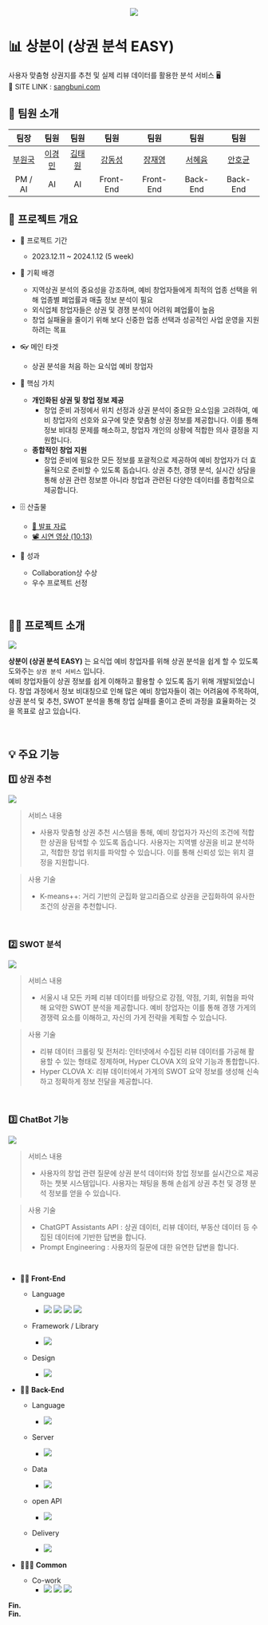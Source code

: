 <p align="center">
  <img src="docs/27조_썸네일.png" />
</p>

# 📊 상분이 (상권 분석 EASY)
사용자 맞춤형 상권지를 추천 및 실제 리뷰 데이터를 활용한 분석 서비스 🖥  
🚧 SITE LINK :  [sangbuni.com](http://sangbuni.com/)

## 🕺 팀원 소개

| 팀장 | 팀원 | 팀원 | 팀원 | 팀원 | 팀원 | 팀원 |
|:---:|:---:|:---:|:---:|:---:|:---:|:---:|
| [부원국](https://github.com/BOO-WONKUK) | [이경민](https://github.com/Lee-GyeongMin95) | [김태원](https://github.com/Taegooo) | [강동성](https://github.com/nobita123han) | [장재영](https://github.com/janjaeyoung) | [서혜윰](https://github.com/seo-hye-yum) | [안호균](https://github.com/VANDOL) |
| PM / AI | AI | AI | Front-End | Front-End | Back-End | Back-End |

## 👀 프로젝트 개요

-  📆 프로젝트 기간
   -  2023.12.11 ~ 2024.1.12 (5 week)

-  📌 기획 배경
   -  지역상권 분석의 중요성을 강조하며, 예비 창업자들에게 최적의 업종 선택을 위해 업종별 폐업률과 매출 정보 분석이 필요
   -  외식업체 창업자들은 상권 및 경쟁 분석이 어려워 폐업률이 높음
   -  창업 실패율을 줄이기 위해 보다 신중한 업종 선택과 성공적인 사업 운영을 지원하려는 목표

-  👓 메인 타겟
   -  상권 분석을 처음 하는 요식업 예비 창업자

-  💍 핵심 가치
   -  **개인화된 상권 및 창업 정보 제공**
      -  창업 준비 과정에서 위치 선정과 상권 분석이 중요한 요소임을 고려하여, 예비 창업자의 선호와 요구에 맞춘 맞춤형 상권 정보를 제공합니다. 이를 통해 정보 비대칭 문제를 해소하고, 창업자 개인의 상황에 적합한 의사 결정을 지원합니다.
   -  **종합적인 창업 지원**
      -  창업 준비에 필요한 모든 정보를 포괄적으로 제공하여 예비 창업자가 더 효율적으로 준비할 수 있도록 돕습니다. 상권 추천, 경쟁 분석, 실시간 상담을 통해 상권 관련 정보뿐 아니라 창업과 관련된 다양한 데이터를 종합적으로 제공합니다.

- 🗄 산출물
  - [🔖 발표 자료](docs/27조_발표자료.pdf) 
  - [📽 시연 영상 (10:13)](https://youtu.be/uRfOlUa_Oa8)

-  🥇 성과

   -  Collaboration상 수상
   -  우수 프로젝트 선정

<br>

## 💁‍♂️ 프로젝트 소개

<img src="docs/27조_소개이미지.jpg"/>

<br>

**상분이 (상권 분석 EASY)** 는 요식업 예비 창업자를 위해 상권 분석을 쉽게 할 수 있도록 도와주는 `상권 분석 서비스` 입니다.
<br>
예비 창업자들이 상권 정보를 쉽게 이해하고 활용할 수 있도록 돕기 위해 개발되었습니다. 창업 과정에서 정보 비대칭으로 인해 많은 예비 창업자들이 겪는 어려움에 주목하여, 상권 분석 및 추천, SWOT 분석을 통해 창업 실패를 줄이고 준비 과정을 효율화하는 것을 목표로 삼고 있습니다.
<br>

<br>

## 💡 주요 기능

### 1️⃣ 상권 추천

<img src="docs/상권추천.jpg" />

> 서비스 내용 
> - 사용자 맞춤형 상권 추천 시스템을 통해, 예비 창업자가 자신의 조건에 적합한 상권을 탐색할 수 있도록 돕습니다. 사용자는 지역별 상권을 비교 분석하고, 적합한 창업 위치를 파악할 수 있습니다. 이를 통해 신뢰성 있는 위치 결정을 지원합니다.

> 사용 기술
> - K-means++: 거리 기반의 군집화 알고리즘으로 상권을 군집화하여 유사한 조건의 상권을 추천합니다.
<br>

### 2️⃣ SWOT 분석

<img src="docs/SWOT분석.jpg" />

> 서비스 내용
> - 서울시 내 모든 카페 리뷰 데이터를 바탕으로 강점, 약점, 기회, 위협을 파악해 요약한 SWOT 분석을 제공합니다. 예비 창업자는 이를 통해 경쟁 가게의 경쟁력 요소를 이해하고, 자신의 가게 전략을 계획할 수 있습니다.

> 사용 기술 
> -	리뷰 데이터 크롤링 및 전처리: 인터넷에서 수집된 리뷰 데이터를 가공해 활용할 수 있는 형태로 정제하며, Hyper CLOVA X의 요약 기능과 통합합니다.
> -	Hyper CLOVA X: 리뷰 데이터에서 가게의 SWOT 요약 정보를 생성해 신속하고 정확하게 정보 전달을 제공합니다.

<br>

### 3️⃣ ChatBot 기능

<img src="docs/챗봇.jpg" />

> 서비스 내용
> - 사용자의 창업 관련 질문에 상권 분석 데이터와 창업 정보를 실시간으로 제공하는 챗봇 시스템입니다. 사용자는 채팅을 통해 손쉽게 상권 추천 및 경쟁 분석 정보를 얻을 수 있습니다.

> 사용 기술 
> -	ChatGPT Assistants API : 상권 데이터, 리뷰 데이터, 부동산 데이터 등 수집된 데이터에 기반한 답변을 합니다.
> -	Prompt Engineering : 사용자의 질문에 대한 유연한 답변을 합니다.

<br>


- 👨‍🎨 **Front-End**
  - Language
    - <img src="https://img.shields.io/badge/Javascript-ffb13b?style=flat-square&logo=javascript&logoColor=white"/> <img src="https://img.shields.io/badge/TypeScript-3178C6?style=flat-square&logo=typescript&logoColor=white"/> <img src="https://img.shields.io/badge/html5-E34F26?style=flat-square&logo=html5&logoColor=white"> <img src="https://img.shields.io/badge/css-1572B6?style=flat-square&logo=css3&logoColor=white"/> 
  - Framework / Library
    - <img src="https://img.shields.io/badge/react-61DAFB?style=flat-square&logo=react&logoColor=white">

  - Design
    - <img src="https://img.shields.io/badge/Figma-F24E1E?style=flat-square&logo=Figma&logoColor=white"/>

- 🧑‍💻 **Back-End**
  - Language
    - <img src="https://img.shields.io/badge/Python-3776AB?style=flat-square&logo=Python&logoColor=white"/>
  - Server
    - <img src="https://img.shields.io/badge/Django-092E20?style=flat-square&logo=Django&logoColor=white"/>
  - Data
    - <img src="https://img.shields.io/badge/Mysql-4479A1?style=flat-square&logo=MySql&logoColor=white"/>
  - open API
    - <img src="https://img.shields.io/badge/openai-412991?style=flat-square&logo=openai&logoColor=white">

  - Delivery
    - <img src="https://img.shields.io/badge/AWS-232F3E?style=flat-square&logo=amazonaws&logoColor=white"/>

- 👨‍👩‍👦 **Common**
  - Co-work
    - <img src="https://img.shields.io/badge/Notion-000000?style=flat-square&logo=Notion&logoColor=white"/> <img src="https://img.shields.io/badge/Git-F05032?style=flat-square&logo=Git&logoColor=white"/> <img src="https://img.shields.io/badge/github-181717?style=flat-square&logo=github&logoColor=white">


**Fin.**  
**Fin.**
